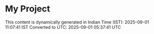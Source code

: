 # My Project

This content is dynamically generated in Indian Time (IST): 2025-09-01 11:07:41 IST
Converted to UTC: 2025-09-01 05:37:41 UTC
